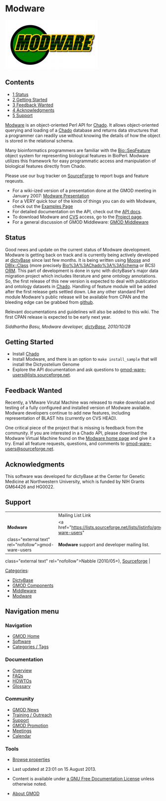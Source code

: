 



<span id="top"></span>




# <span dir="auto">Modware</span>










<a href="http://gmod-ware.sourceforge.net/" rel="nofollow"
title="Modware"><img
src="https://raw.githubusercontent.com/GMOD/gmod.github.io/main/mediawiki/images/thumb/e/e3/ModwareLogo.png/300px-ModwareLogo.png"
srcset="https://raw.githubusercontent.com/GMOD/gmod.github.io/main/mediawiki/images/e/e3/ModwareLogo.png 1.5x, https://raw.githubusercontent.com/GMOD/gmod.github.io/main/mediawiki/images/e/e3/ModwareLogo.png 2x"
width="300" height="158" alt="Modware" /></a>





## Contents



- [<span class="tocnumber">1</span>
  <span class="toctext">Status</span>](#Status)
- [<span class="tocnumber">2</span> <span class="toctext">Getting
  Started</span>](#Getting_Started)
- [<span class="tocnumber">3</span> <span class="toctext">Feedback
  Wanted</span>](#Feedback_Wanted)
- [<span class="tocnumber">4</span>
  <span class="toctext">Acknowledgments</span>](#Acknowledgments)
- [<span class="tocnumber">5</span>
  <span class="toctext">Support</span>](#Support)


<a href="http://gmod-ware.sourceforge.net/" class="external text"
rel="nofollow">Modware</a> is an object-oriented Perl API for
<a href="Chado" class="mw-redirect" title="Chado">Chado</a>. It allows
object-oriented querying and loading of a
<a href="Chado" class="mw-redirect" title="Chado">Chado</a> database and
returns data structures that a programmer can readily use without
knowing the details of how the object is stored in the relational
schema.

Many bioinformatics programmers are familiar with the
<a href="http://search.cpan.org/perldoc?Bio::SeqFeature"
class="external text" rel="nofollow">Bio::SeqFeature</a> object system
for representing biological features in BioPerl. Modware utilizes this
framework for easy programmatic access and manipulation of biological
features directly from Chado.

Please use our bug tracker on
<a href="http://sourceforge.net/tracker/?group_id=94245"
class="external text" rel="nofollow">SourceForge</a> to report bugs and
feature reqeusts.

- For a wiki-ized version of a presentation done at the GMOD meeting in
  January 2007: [Modware
  Presentation](Modware_Presentation "Modware Presentation")
- For a VERY quick tour of the kinds of things you can do with Modware,
  check out the
  <a href="http://gmod-ware.sourceforge.net/some_use_cases.html"
  class="external text" rel="nofollow">Examples Page</a>
- For detailed documentation on the API, check out the
  <a href="http://gmod-ware.sourceforge.net/doc/" class="external text"
  rel="nofollow">API docs</a>.
- To download Modware and [CVS](Glossary#CVS "Glossary") access, go to
  the <a href="http://sourceforge.net/projects/gmod-ware"
  class="external text" rel="nofollow">Project page</a>.
- For a general discussion of GMOD Middleware: [GMOD
  Middleware](GMOD_Middleware "GMOD Middleware")

## <span id="Status" class="mw-headline">Status</span>

Good news and update on the current status of Modware development.
Modware is getting back on track and is currently being actively
developed at <a href="http://dictybase.org" class="external text"
rel="nofollow">dictyBase</a> since last few months. It is being written
using
<a href="http://search.cpan.org/perldoc?Moose" class="external text"
rel="nofollow">Moose</a> and
<a href="http://search.cpan.org/perldoc?DBIx::Class"
class="external text" rel="nofollow">DBIx::Class</a> (more precisely
[Bio%3A%3AChado%3A%3ASchema](Bio%3A%3AChado%3A%3ASchema "Bio%3A%3AChado%3A%3ASchema") or BCS)
[ORM](Glossary#ORM "Glossary"). This part of development is done in sync
with dictyBase's major data migration project which includes literature
and gene ontology annotations. So, the first release of this new version
is expected to deal with publication and ontology datasets in
<a href="Chado" class="mw-redirect" title="Chado">Chado</a>. Handling of
feature module will be added after the first release gets settled down.
Like any other standard Perl module Modware's public release will be
available from CPAN and the bleeding edge can be grabbed from
<a href="http://github.com/cybersiddhu/Modware" class="external text"
rel="nofollow">github</a>.

Relevant documentations and guidelines will also be added to this wiki.
The first CPAN release is expected to be early next year.

*Siddhartha Basu, Modware developer,
[dictyBase](Category%3ADictyBase "Category%3ADictyBase"), 2010/10/28*

## <span id="Getting_Started" class="mw-headline">Getting Started</span>

- Install [Chado](Chado_-_Getting_Started "Chado - Getting Started")
- Install Modware, and there is an option to `make install_sample` that
  will install the Dictyostelium Genome
- Explore the API documentation and ask questions to
  <a href="mailto:gmod-ware-users@lists.sourceforge.net"
  class="external text"
  rel="nofollow">gmod-ware-users@lists.sourceforge.net</a>.

  

## <span id="Feedback_Wanted" class="mw-headline">Feedback Wanted</span>

Recently, a VMware Virutal Machine was released to make download and
testing of a fully configured and installed version of Modware
available. Modware developers continue to add new features, including
representation of BLAST hits (currently on CVS HEAD).

One critical piece of the project that is missing is feedback from the
community. If you are interested in a Chado API, please download the
Modware Virtual Machine found on the
<a href="http://gmod-ware.sourceforge.net" class="external text"
rel="nofollow">Modware home page</a> and give it a try. Email all
feature requests, questions, and comments to
<a href="mailto:gmod-ware-users@sourceforge.net" class="external text"
rel="nofollow">gmod-ware-users@sourceforge.net</a>.

  

## <span id="Acknowledgments" class="mw-headline">Acknowledgments</span>

This software was developed for dictyBase at the Center for Genetic
Medicine at Northwestern University, which is funded by NIH Grants
GM64426 and HG0022.

  

## <span id="Support" class="mw-headline">Support</span>

|  |  |  |  |
|----|----|----|----|
|  | Mailing List Link | Description | Archive(s) |
| **Modware** | <a href="https://lists.sourceforge.net/lists/listinfo/gmod-ware-users"
class="external text" rel="nofollow">gmod-ware-users</a> | **Modware** support and developer mailing list. | <a href="http://gmod.827538.n3.nabble.com/Modware-f887754.html"
class="external text" rel="nofollow">Nabble</a> (2010/05+), <a
href="https://sourceforge.net/mailarchive/forum.php?forum_name=gmod-ware-users"
class="external text" rel="nofollow">Sourceforge</a> |




[Categories](Special%3ACategories "Special%3ACategories"):

- [DictyBase](Category%3ADictyBase "Category%3ADictyBase")
- [GMOD Components](Category%3AGMOD_Components "Category%3AGMOD Components")
- [Middleware](Category%3AMiddleware "Category%3AMiddleware")
- [Modware](Category%3AModware "Category%3AModware")






## Navigation menu






### 





### Navigation



- <span id="n-GMOD-Home">[GMOD Home](Main_Page)</span>
- <span id="n-Software">[Software](GMOD_Components)</span>
- <span id="n-Categories-.2F-Tags">[Categories /
  Tags](Categories)</span>




### Documentation



- <span id="n-Overview">[Overview](Overview)</span>
- <span id="n-FAQs">[FAQs](Category%3AFAQ)</span>
- <span id="n-HOWTOs">[HOWTOs](Category%3AHOWTO)</span>
- <span id="n-Glossary">[Glossary](Glossary)</span>




### Community



- <span id="n-GMOD-News">[GMOD News](GMOD_News)</span>
- <span id="n-Training-.2F-Outreach">[Training /
  Outreach](Training_and_Outreach)</span>
- <span id="n-Support">[Support](Support)</span>
- <span id="n-GMOD-Promotion">[GMOD Promotion](GMOD_Promotion)</span>
- <span id="n-Meetings">[Meetings](Meetings)</span>
- <span id="n-Calendar">[Calendar](Calendar)</span>




### Tools

- <span id="t-smwbrowselink"><a href="Special%3ABrowse/Modware" rel="smw-browse">Browse properties</a></span>



- <span id="footer-info-lastmod">Last updated at 23:01 on 15 August
  2013.</span>
<!-- - <span id="footer-info-viewcount">112,690 page views.</span> -->
- <span id="footer-info-copyright">Content is available under
  <a href="http://www.gnu.org/licenses/fdl-1.3.html" class="external"
  rel="nofollow">a GNU Free Documentation License</a> unless otherwise
  noted.</span>

<!-- -->

- <span id="footer-places-about">[About
  GMOD](GMOD%3AAbout "GMOD%3AAbout")</span>

<!-- -->




